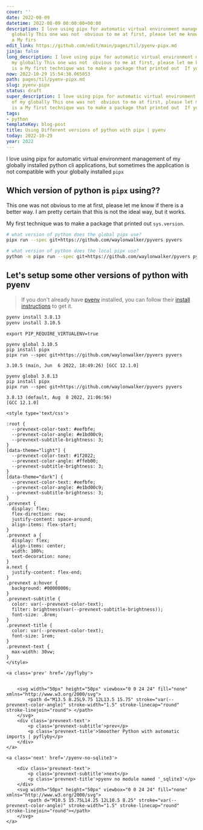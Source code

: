 ```yaml
---
cover: ''
date: 2022-08-09
datetime: 2022-08-09 00:00:00+00:00
description: I love using pipx for automatic virtual environment management of my
  globally This one was not  obvious to me at first, please let me know if there is
  a My firs
edit_link: https://github.com/edit/main/pages/til/pyenv-pipx.md
jinja: false
long_description: I love using pipx for automatic virtual environment management of
  my globally This one was not  obvious to me at first, please let me know if there
  is a My first technique was to make a package that printed out  If you don
now: 2022-10-29 15:54:38.065853
path: pages/til/pyenv-pipx.md
slug: pyenv-pipx
status: draft
super_description: I love using pipx for automatic virtual environment management
  of my globally This one was not  obvious to me at first, please let me know if there
  is a My first technique was to make a package that printed out  If you don
tags:
- python
templateKey: blog-post
title: Using Different versions of python with pipx | pyenv
today: 2022-10-29
year: 2022
---
```


I love using pipx for automatic virtual environment management of my globally
installed python cli applications, but sometimes the application is not
compatible with your globally installed `pipx`

## Which version of python is `pipx` using??

This one was not  obvious to me at first, please let me know if there is a
better way.  I am pretty certain that this is not the ideal way, but it works.

My first technique was to make a package that printed out `sys.version`.

``` bash
# what version of python does the global pipx use?
pipx run --spec git+https://github.com/waylonwalker/pyvers pyvers

# what version of python does the local pipx use?
python -m pipx run --spec git+https://github.com/waylonwalker/pyvers pyvers
```

## Let's setup some other versions of python with pyenv

> If you don't already have [pyenv](https://github.com/pyenv/pyenv) installed,
> you can follow their [install
> instructions](https://github.com/pyenv/pyenv#installation) to get it.

```bash
pyenv install 3.8.13
pyenv install 3.10.5
```

```
export PIP_REQUIRE_VIRTUALENV=true
```

```
pyenv global 3.10.5
pip install pipx
pipx run --spec git+https://github.com/waylonwalker/pyvers pyvers

3.10.5 (main, Jun  6 2022, 18:49:26) [GCC 12.1.0]
```

```
pyenv global 3.8.13
pip install pipx
pipx run --spec git+https://github.com/waylonwalker/pyvers pyvers

3.8.13 (default, Aug  8 2022, 21:06:56)
[GCC 12.1.0]
```
<div class='prevnext'>

    <style type='text/css'>

    :root {
      --prevnext-color-text: #eefbfe;
      --prevnext-color-angle: #e1bd00c9;
      --prevnext-subtitle-brightness: 3;
    }
    [data-theme="light"] {
      --prevnext-color-text: #1f2022;
      --prevnext-color-angle: #ffeb00;
      --prevnext-subtitle-brightness: 3;
    }
    [data-theme="dark"] {
      --prevnext-color-text: #eefbfe;
      --prevnext-color-angle: #e1bd00c9;
      --prevnext-subtitle-brightness: 3;
    }
    .prevnext {
      display: flex;
      flex-direction: row;
      justify-content: space-around;
      align-items: flex-start;
    }
    .prevnext a {
      display: flex;
      align-items: center;
      width: 100%;
      text-decoration: none;
    }
    a.next {
      justify-content: flex-end;
    }
    .prevnext a:hover {
      background: #00000006;
    }
    .prevnext-subtitle {
      color: var(--prevnext-color-text);
      filter: brightness(var(--prevnext-subtitle-brightness));
      font-size: .8rem;
    }
    .prevnext-title {
      color: var(--prevnext-color-text);
      font-size: 1rem;
    }
    .prevnext-text {
      max-width: 30vw;
    }
    </style>
    
    <a class='prev' href='/pyflyby'>
    

        <svg width="50px" height="50px" viewbox="0 0 24 24" fill="none" xmlns="http://www.w3.org/2000/svg">
            <path d="M13.5 8.25L9.75 12L13.5 15.75" stroke="var(--prevnext-color-angle)" stroke-width="1.5" stroke-linecap="round" stroke-linejoin="round"> </path>
        </svg>
        <div class='prevnext-text'>
            <p class='prevnext-subtitle'>prev</p>
            <p class='prevnext-title'>Smoother Python with automatic imports | pyflyby</p>
        </div>
    </a>
    
    <a class='next' href='/pyenv-no-sqlite3'>
    
        <div class='prevnext-text'>
            <p class='prevnext-subtitle'>next</p>
            <p class='prevnext-title'>pyenv no module named '_sqlite3'</p>
        </div>
        <svg width="50px" height="50px" viewbox="0 0 24 24" fill="none" xmlns="http://www.w3.org/2000/svg">
            <path d="M10.5 15.75L14.25 12L10.5 8.25" stroke="var(--prevnext-color-angle)" stroke-width="1.5" stroke-linecap="round" stroke-linejoin="round"></path>
        </svg>
    </a>
  </div>